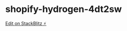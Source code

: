# shopify-hydrogen-4dt2sw

[Edit on StackBlitz ⚡️](https://stackblitz.com/edit/shopify-hydrogen-4dt2sw)